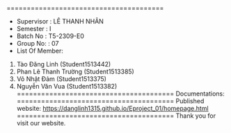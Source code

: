 =======================================
+ Supervisor : LÊ THANH NHÂN
+ Semester : I
+ Batch No : T5-2309-E0
+ Group No: : 07
+ List Of Member:
1. Tào Đăng Linh (Student1513442)
2. Phan Lê Thanh Trường (Student1513385)
3. Võ Nhật Đảm (Student1513375)
4. Nguyễn Văn Vua (Student1513382)
=======================================
Documentations: 
=======================================
Published website: https://danglinh1315.github.io/Eproject_01/homepage.html
=======================================
Thank you for visit our website.
